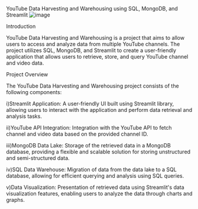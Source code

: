 YouTube Data Harvesting and Warehousing using SQL, MongoDB, and Streamlit
![image](https://github.com/hariprakashraj/Youtube-Data-mining/assets/142703834/81d0182d-6562-4198-8dff-009fd36b1c7b)


Introduction

YouTube Data Harvesting and Warehousing is a project that aims to allow users to access and analyze data from multiple YouTube channels. The project utilizes SQL, MongoDB, and Streamlit to create a user-friendly application that allows users to retrieve, store, and query YouTube channel and video data.

Project Overview

The YouTube Data Harvesting and Warehousing project consists of the following components:

i)Streamlit Application: A user-friendly UI built using Streamlit library, allowing users to interact with the application and perform data retrieval and analysis tasks.
    
ii)YouTube API Integration: Integration with the YouTube API to fetch channel and video data based on the provided channel ID.

iii)MongoDB Data Lake: Storage of the retrieved data in a MongoDB database, providing a flexible and scalable solution for storing unstructured and semi-structured data.

iv)SQL Data Warehouse: Migration of data from the data lake to a SQL database, allowing for efficient querying and analysis using SQL queries.
    
v)Data Visualization: Presentation of retrieved data using Streamlit's data visualization features, enabling users to analyze the data through charts and graphs.


